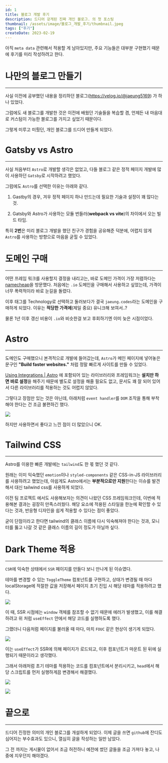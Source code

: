```yaml
---
id: 1
title: 블로그 개발 후기
description: 드디어 갖게된 진짜 개인 블로그. 의 첫 포스팅
thumbnail: /assets/image/블로그_개발_후기/thumbnail.jpeg
tags: ["후기"]
createDate: 2023-02-19
---
```


아직 `meta data` 관련해서 적용할 게 남아있지만, 주요 기능들은 대부분 구현했기 때문에 후기를 미리 작성하려고 한다.

# 나만의 블로그 만들기

---

사실 이전에 공부했던 내용을 정리하던 블로그(https://velog.io/@jaeung5169) 가 하나 있었다.

그럼에도 새 블로그를 개발한 것은 이전에 배웠던 기술들을 복습할 겸, 언제든 내 마음대로 커스텀이 가능한 블로그를 가지고 싶었기 때문이다.

그렇게 미루고 미뤘던, 개인 블로그를 드디어 만들게 되었다.

# Gatsby vs Astro

---

사실 처음부터 `Astro`로 개발할 생각은 없었고, 다들 블로그 같은 정적 페이지 개발에 많이 사용하던 `Gatsby`로 시작하려고 했었다.

그럼에도 `Astro`를 선택한 이유는 아래와 같다.

1. Gastby의 경우, 겨우 정적 페이지 하나 만드는데 필요한 기술과 설정이 꽤 많다는 것.

2. Gatsby와 Astro가 사용하는 모듈 번들러(**webpack vs vite**)의 차이에서 오는 빌드 타임.

특히 **2번**은 미리 블로그 개발을 했던 친구가 경험을 공유해준 덕분에, 어렵지 않게 `Astro`를 사용하는 방향으로 마음을 굳힐 수 있었다.

# 도메인 구매

---

어떤 프레임 워크를 사용할지 결정을 내리고는, 바로 도메인 가격이 가장 저렴하다는 [namecheap](https://www.namecheap.com)을 방문했다.
처음에는 `.io` 도메인을 구매해서 사용하고 싶었는데, 가격이 너무 폭력적이라 바로 눈길을 돌렸다.

이후 태그를 Technology로 선택하고 둘러보다가 결국 `jaeung.codes`라는 도메인을 구매하게 되었다. 이유는 **적당한 가격에**(제일 중요) 유니크해 보여서..?

물론 1년 이후 갱신 비용이 `.io`와 비슷한걸 보고 후회하기엔 이미 늦은 시점이었다.

# Astro

---

도메인도 구매했으니 본격적으로 개발에 들어갔는데, `Astro`가 메인 페이지에 넣어놓은 문구인 **"Build faster websites."** 처럼 정말 빠르게 사이트를 만들 수 있었다.

[Using Integrations | Astro](https://docs.astro.build/en/guides/integrations-guide/) 에 포함되어 있는 라이브러리와 프레임워크는 **설치만 하면 바로 설정**을 해주기 때문에 별도로 설정을 해줄 필요도 없고, 문서도 꽤 잘 되어 있어서 다른 라이브러리를 적용하는 것도 어렵지 않았다.

그렇다고 장점만 있는 것은 아닌데, 아래처럼 `event handler`를 `DOM` 조작을 통해 부착해야 한다는 건 조금 불편하긴 했다.

![](/assets/image/블로그_개발_후기/nodap_event.png)

하지만 사용하면서 좋다고 느낀 점이 더 많았으니 OK.

# Tailwind CSS

---

Astro를 이용한 빠른 개발에는 `tailwind`도 한 몫 했던 것 같다.

원래는 이미 익숙했던 `emotion`이나 `styled-components` 같은 CSS-in-JS 라이브러리를 사용하려고 했었는데, 아쉽게도 Astro에서는 **부분적으로만 지원**한다는 이슈를 발견해서 대신 tailwind css를 사용하게 되었다.

이전 팀 프로젝트 에서도 사용해보자는 의견이 나왔던 CSS 프레임워크인데, 이번에 적용해본 결과는 굉장히 만족스러웠다. 해당 요소에 적용된 스타일을 한눈에 확인할 수 있다는 것과, 반응형 디자인을 쉽게 적용할 수 있다는 점이 좋았다.

굳이 단점이라고 한다면 tailwind의 클래스 이름에 다시 익숙해져야 한다는 것과, 모니터를 뚫고 나갈 것 같은 클래스 이름의 길이 정도가 아닐까 싶다.

# Dark Theme 적용

---

`CSR`에 익숙한 상태에서 `SSR` 페이지를 만들다 보니 만나게 된 이슈였다.

테마를 변경할 수 있는 `ToggleTheme` 컴포넌트를 구현하고, 상태가 변경될 때 마다 localStorage에 적절한 값을 저장해서 페이지 초기 진입 시 해당 테마를 적용하려고 했다.

![](/assets/image/블로그_개발_후기/digging_theme.png)

이 때, SSR 시점에는 `window` 객체를 참조할 수 없기 때문에 에러가 발생했고, 이를 해결하려고 위 처럼 `useEffect` 안에서 해당 코드를 실행하도록 했다.

그랬더니 다음처럼 페이지를 불러올 때 마다, 마치 `FOUC` 같은 현상이 생기게 되었다.

![](/assets/image/블로그_개발_후기/FOUC_YOU.gif)

이는 `useEffect`가 SSR에 의해 페이지가 로드되고, 이후 컴포넌트가 마운트 된 뒤에 실행되기 때문이라고 생각했다.

그래서 아래처럼 초기 테마를 적용하는 코드를 컴포넌트에서 분리시키고, `head`에서 해당 스크립트를 먼저 실행하게끔 변경해서 해결했다.

![](/assets/image/블로그_개발_후기/theme_script_1.png)

![](/assets/image/블로그_개발_후기/theme_script_2.png)

# 끝으로

---

드디어 진정한 의미의 개인 블로그를 개설하게 되었다. 이제 글을 쓰면 `github`에 잔디도 심어지는 부수효과도 있으니, 열심히 글을 작성하는 일만 남았다.

그 전 까지는 게시물이 없어서 조금 허전하니 예전에 썼던 글들을 조금 가져다 놓고, 나중에 지우던지 해야겠다.
